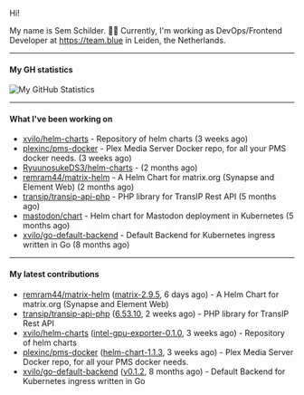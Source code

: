 Hi!

My name is Sem Schilder. 👋🏻 Currently, I'm working as DevOps/Frontend Developer at https://team.blue in Leiden, the Netherlands.

---

#### My GH statistics

![My GitHub Statistics](https://github-readme-stats.vercel.app/api?username=xvilo&show_icons=true&count_private=true&hide_title=true)

---

#### What I've been working on

- [xvilo/helm-charts](https://github.com/xvilo/helm-charts) - Repository of helm charts (3 weeks ago)
- [plexinc/pms-docker](https://github.com/plexinc/pms-docker) - Plex Media Server Docker repo, for all your PMS docker needs. (3 weeks ago)
- [RyuunosukeDS3/helm-charts](https://github.com/RyuunosukeDS3/helm-charts) -  (2 months ago)
- [remram44/matrix-helm](https://github.com/remram44/matrix-helm) - A Helm Chart for matrix.org (Synapse and Element Web) (2 months ago)
- [transip/transip-api-php](https://github.com/transip/transip-api-php) - PHP library for TransIP Rest API (5 months ago)
- [mastodon/chart](https://github.com/mastodon/chart) - Helm chart for Mastodon deployment in Kubernetes (5 months ago)
- [xvilo/go-default-backend](https://github.com/xvilo/go-default-backend) - Default Backend for Kubernetes ingress written in Go (8 months ago)

---

#### My latest contributions

- [remram44/matrix-helm](https://github.com/remram44/matrix-helm) ([matrix-2.9.5](https://github.com/remram44/matrix-helm/releases/tag/matrix-2.9.5), 6 days ago) - A Helm Chart for matrix.org (Synapse and Element Web)
- [transip/transip-api-php](https://github.com/transip/transip-api-php) ([6.53.10](https://github.com/transip/transip-api-php/releases/tag/6.53.10), 2 weeks ago) - PHP library for TransIP Rest API
- [xvilo/helm-charts](https://github.com/xvilo/helm-charts) ([intel-gpu-exporter-0.1.0](https://github.com/xvilo/helm-charts/releases/tag/intel-gpu-exporter-0.1.0), 3 weeks ago) - Repository of helm charts
- [plexinc/pms-docker](https://github.com/plexinc/pms-docker) ([helm-chart-1.1.3](https://github.com/plexinc/pms-docker/releases/tag/helm-chart-1.1.3), 3 weeks ago) - Plex Media Server Docker repo, for all your PMS docker needs.
- [xvilo/go-default-backend](https://github.com/xvilo/go-default-backend) ([v0.1.2](https://github.com/xvilo/go-default-backend/releases/tag/v0.1.2), 8 months ago) - Default Backend for Kubernetes ingress written in Go
